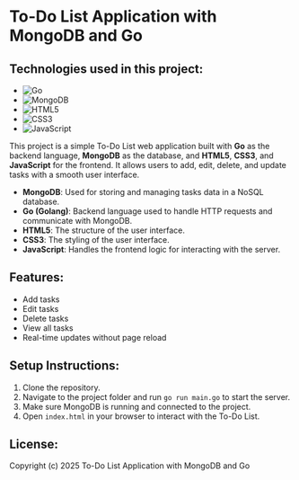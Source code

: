 # To-Do List Application with MongoDB and Go

## Technologies used in this project:

-  ![Go](https://img.shields.io/badge/go-%2300ADD8.svg?style=for-the-badge&logo=go&logoColor=white)
-  ![MongoDB](https://img.shields.io/badge/mongodb-%2347A248.svg?style=for-the-badge&logo=mongodb&logoColor=white)
-  ![HTML5](https://img.shields.io/badge/HTML5-%23E34F26.svg?style=for-the-badge&logo=html5&logoColor=white)
-  ![CSS3](https://img.shields.io/badge/CSS3-%231572B6.svg?style=for-the-badge&logo=css3&logoColor=white)
-  ![JavaScript](https://img.shields.io/badge/JavaScript-%23F7DF1E.svg?style=for-the-badge&logo=javascript&logoColor=black)

This project is a simple To-Do List web application built with **Go** as the backend language, **MongoDB** as the database, and **HTML5**, **CSS3**, and **JavaScript** for the frontend. It allows users to add, edit, delete, and update tasks with a smooth user interface.

- **MongoDB**: Used for storing and managing tasks data in a NoSQL database.
- **Go (Golang)**: Backend language used to handle HTTP requests and communicate with MongoDB.
- **HTML5**: The structure of the user interface.
- **CSS3**: The styling of the user interface.
- **JavaScript**: Handles the frontend logic for interacting with the server.

## Features:
- Add tasks
- Edit tasks
- Delete tasks
- View all tasks
- Real-time updates without page reload

## Setup Instructions:

1. Clone the repository.
2. Navigate to the project folder and run `go run main.go` to start the server.
3. Make sure MongoDB is running and connected to the project.
4. Open `index.html` in your browser to interact with the To-Do List.

## License:

Copyright (c) 2025 To-Do List Application with MongoDB and Go
